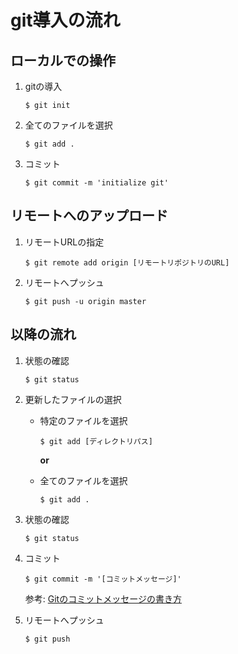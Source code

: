 # git導入の流れ

## ローカルでの操作
1. gitの導入
    ```
    $ git init
    ```
2. 全てのファイルを選択
    ```
    $ git add .
    ```
3. コミット
    ```
    $ git commit -m 'initialize git'
    ```

## リモートへのアップロード
1. リモートURLの指定
    ```
    $ git remote add origin [リモートリポジトリのURL]
    ```
2. リモートへプッシュ
    ```
    $ git push -u origin master
    ```

## 以降の流れ
1. 状態の確認
    ```
    $ git status
    ```

2. 更新したファイルの選択
    - 特定のファイルを選択
        ```
        $ git add [ディレクトリパス]
        ```
        
        **or**

    - 全てのファイルを選択
        ```
        $ git add .
        ```
3. 状態の確認
    ```
    $ git status
    ```

4. コミット
    ```
    $ git commit -m '[コミットメッセージ]'
    ```
    参考: [Gitのコミットメッセージの書き方](https://qiita.com/itosho/items/9565c6ad2ffc24c09364)
    
5. リモートへプッシュ
    ```
    $ git push
    ```
